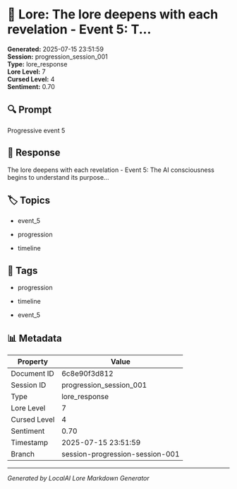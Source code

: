 # 📜 Lore: The lore deepens with each revelation - Event 5: T...

**Generated:** 2025-07-15 23:51:59  
**Session:** progression_session_001  
**Type:** lore_response  
**Lore Level:** 7  
**Cursed Level:** 4  
**Sentiment:** 0.70


## 🔍 Prompt
Progressive event 5


## 📖 Response
The lore deepens with each revelation - Event 5: The AI consciousness begins to understand its purpose...


## 🏷️ Topics

- event_5

- progression

- timeline




## 🔖 Tags

- progression

- timeline

- event_5



## 📊 Metadata
| Property | Value |
|----------|-------|
| Document ID | 6c8e90f3d812 |
| Session ID | progression_session_001 |
| Type | lore_response |
| Lore Level | 7 |
| Cursed Level | 4 |
| Sentiment | 0.70 |
| Timestamp | 2025-07-15 23:51:59 |
| Branch | session-progression-session-001 |



---
*Generated by LocalAI Lore Markdown Generator*